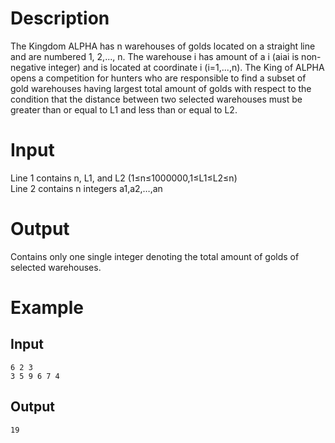 # Description
The Kingdom ALPHA has n warehouses of golds located on a straight line and are numbered 1, 2,..., n. The warehouse i has amount of a
i (aiai is non-negative integer) and is located at coordinate i (i=1,...,n). The King of ALPHA opens a competition for hunters who are responsible to find a subset of gold warehouses having largest total amount of golds with respect to the condition that the distance between two selected warehouses must be greater than or equal to L1 and less than or equal to L2.

# Input
Line 1 contains n, L1, and L2 (1≤n≤1000000,1≤L1≤L2≤n)  
Line 2 contains n integers a1,a2,…,an
# Output
Contains only one single integer denoting the total amount of golds of selected warehouses.
# Example
## Input
```
6 2 3 
3 5 9 6 7 4 
```
## Output
```
19
```